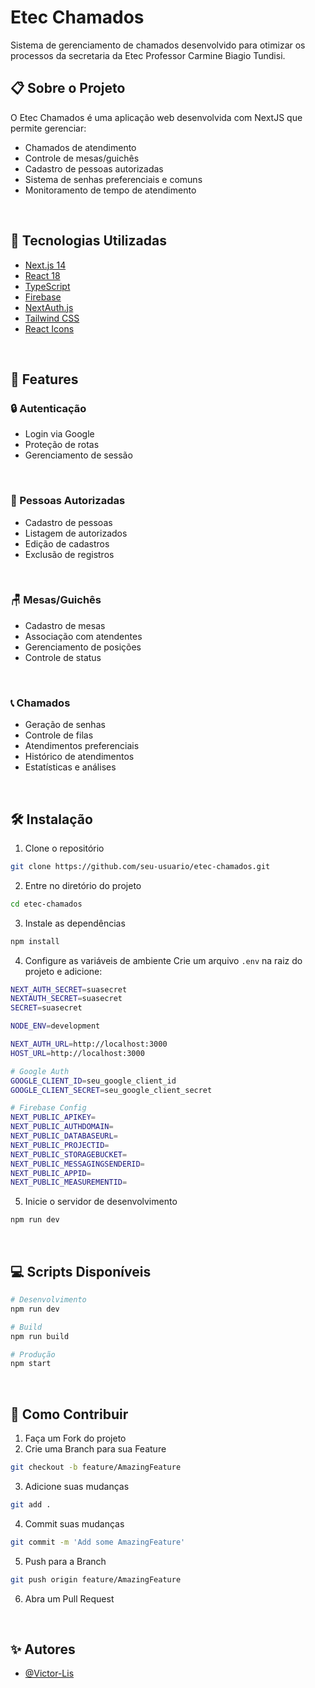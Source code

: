 # Etec Chamados
Sistema de gerenciamento de chamados desenvolvido para otimizar os processos da secretaria da Etec Professor Carmine Biagio Tundisi.

## 📋 Sobre o Projeto

O Etec Chamados é uma aplicação web desenvolvida com NextJS que permite gerenciar:

- Chamados de atendimento
- Controle de mesas/guichês
- Cadastro de pessoas autorizadas
- Sistema de senhas preferenciais e comuns
- Monitoramento de tempo de atendimento

<br>

## 🚀 Tecnologias Utilizadas

- [Next.js 14](https://nextjs.org/)
- [React 18](https://reactjs.org/)
- [TypeScript](https://www.typescriptlang.org/)
- [Firebase](https://firebase.google.com/)
- [NextAuth.js](https://next-auth.js.org/)
- [Tailwind CSS](https://tailwindcss.com/)
- [React Icons](https://react-icons.github.io/react-icons/)

<br>

## 📌 Features

### 🔒 Autenticação
- Login via Google
- Proteção de rotas
- Gerenciamento de sessão

<br>

### 👥 Pessoas Autorizadas
- Cadastro de pessoas
- Listagem de autorizados
- Edição de cadastros
- Exclusão de registros

<br>

### 🪑 Mesas/Guichês
- Cadastro de mesas
- Associação com atendentes
- Gerenciamento de posições
- Controle de status

<br>

### 📞 Chamados
- Geração de senhas
- Controle de filas
- Atendimentos preferenciais
- Histórico de atendimentos
- Estatísticas e análises

<br>

## 🛠️ Instalação

1. Clone o repositório
  ```bash
  git clone https://github.com/seu-usuario/etec-chamados.git
  ```

2. Entre no diretório do projeto
  ```bash
  cd etec-chamados
  ```

3. Instale as dependências
  ```bash
  npm install
  ```

4. Configure as variáveis de ambiente Crie um arquivo `.env` na raiz do projeto e adicione:
  ```bash
  NEXT_AUTH_SECRET=suasecret
  NEXTAUTH_SECRET=suasecret
  SECRET=suasecret

  NODE_ENV=development

  NEXT_AUTH_URL=http://localhost:3000
  HOST_URL=http://localhost:3000

  # Google Auth
  GOOGLE_CLIENT_ID=seu_google_client_id
  GOOGLE_CLIENT_SECRET=seu_google_client_secret

  # Firebase Config
  NEXT_PUBLIC_APIKEY=
  NEXT_PUBLIC_AUTHDOMAIN=
  NEXT_PUBLIC_DATABASEURL=
  NEXT_PUBLIC_PROJECTID=
  NEXT_PUBLIC_STORAGEBUCKET=
  NEXT_PUBLIC_MESSAGINGSENDERID=
  NEXT_PUBLIC_APPID=
  NEXT_PUBLIC_MEASUREMENTID=
  ```

5. Inicie o servidor de desenvolvimento
  ```bash
  npm run dev
  ```

<br>

## 💻 Scripts Disponíveis

```bash
# Desenvolvimento
npm run dev

# Build
npm run build

# Produção
npm start
```

<br>

## 🤝 Como Contribuir

1. Faça um Fork do projeto
2. Crie uma Branch para sua Feature
  ```bash
  git checkout -b feature/AmazingFeature
  ```
3. Adicione suas mudanças
  ```bash
  git add .
  ```
4. Commit suas mudanças
  ```bash
  git commit -m 'Add some AmazingFeature'
  ```
5. Push para a Branch
  ```bash
  git push origin feature/AmazingFeature
  ```
6. Abra um Pull Request

<br>

## ✨ Autores 

- [@Victor-Lis](https://github.com/Victor-Lis)
